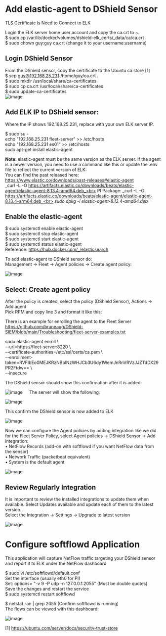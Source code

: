 # Add elastic-agent to DShield Sensor

TLS Certificate is Need to Connect to ELK<br>

Login the ELK server home user account and copy the ca.crt to ~.<br>
$ sudo cp /var/lib/docker/volumes/dshield-elk_certs/_data/ca/ca.crt  .<br>
$ sudo chown guy:guy ca.crt (change it to your username:username)<br>

## Login DShield Sensor<br>
From the DShield sensor, copy the certificate to the Ubuntu ca store [1]<br>
$ scp guy@192.168.25.231:/home/guy/ca.crt .<br>
$ sudo mkdir /usr/local/share/ca-certificates<br>
$ sudo cp ca.crt /usr/local/share/ca-certificates<br>
$ sudo update-ca-certificates<br>
![image](https://github.com/bruneaug/DShield-SIEM/assets/48228401/84c067b2-0358-425f-b8bb-bc3eb911c151)

## Add ELK IP to DShield sensor:
Where the IP shows 192.168.25.231, replace with your own ELK server IP.

$ sudo su -<br>
echo "192.168.25.231 fleet-server" >> /etc/hosts<br>
echo "192.168.25.231 es01" >> /etc/hosts<br>
sudo apt-get install elastic-agent<br>

**Note**: elastic-agent must be the same version as the ELK server. If the agent is a newer version, you need to use a command like this or update the .env file to reflect the current version of ELK:<br>
You can find the past released here: https://www.elastic.co/downloads/past-releases#elastic-agent<br>
_curl -L -O https://artifacts.elastic.co/downloads/beats/elastic-agent/elastic-agent-8.13.4-amd64.deb_<br>
PI Package: _curl -L -O https://artifacts.elastic.co/downloads/beats/elastic-agent/elastic-agent-8.13.4-arm64.deb_<br>
_sudo dpkg -i elastic-agent-8.13.4-amd64.deb_<br>

## Enable the elastic-agent

$ sudo systemctl enable elastic-agent<br>
$ sudo systemctl stop elastic-agent<br>
$ sudo systemctl start elastic-agent<br>
$ sudo systemctl status elastic-agent<br>
Reference: https://hub.docker.com/_/elasticsearch <br>

To add elastic-agent to DShield sensor do:<br>
Management -> Fleet -> Agent policies -> Create agent policy:<br>

![image](https://github.com/bruneaug/DShield-SIEM/assets/48228401/e6d22e40-c01a-4a8b-a8c0-6d7cd5e2e3e6)
 
## Select: Create agent policy

After the policy is created, select the policy (DShield Sensor), Actions -> Add agent <br>
Pick RPM and copy line 3 and format it like this:<br>

There is an example for enrolling the agent to the Fleet Server<br>
https://github.com/bruneaug/DShield-SIEM/blob/main/Troubleshooting/fleet-server-examples.txt<br>

sudo elastic-agent enroll \\<br>
  --url=https://fleet-server:8220 \\<br>
  --certificate-authorities=/etc/ssl/certs/ca.pem \\<br>
  --enrollment-token=RVFIbEo0MEJKRzNBblNzWHJCb3U6dy1WemJnRnVRVzJJZTdDX29PR2Ftdw== \\<br>
  --insecure<br>
  
The DShield sensor should show this confirmation after it is added:<br>
 
![image](https://github.com/bruneaug/DShield-SIEM/assets/48228401/d03fa3d9-9bf7-4c60-87b5-fdc570f41aec)
 
The server will show the following:

![image](https://github.com/bruneaug/DShield-SIEM/assets/48228401/107bd46d-d33b-40fc-b6a0-841c4441efe3)

This confirm the DShield sensor is now added to ELK<br>

![image](https://github.com/bruneaug/DShield-SIEM/assets/48228401/1e884e05-9bc5-4058-a908-3a428fbe45d9)
 
Now we can configure the Agent policies by adding integration like we did for the Fleet Server Policy, select Agent policies -> DShield Sensor -> Add integration:<br>
•	NetFlow Records (add-on with softflowd if you want NetFlow data from the sensor)<br>
•	Network Traffic (packetbeat equivalent)<br>
•	System is the default agent<br>

![image](https://github.com/bruneaug/DShield-SIEM/assets/48228401/7011a635-deff-484e-b8ee-88b30524bc14)

## Review Regularly Integration
It is important to review the installed integrations to update them when available. Select Updates available and update each of them to the latest version.<br>
Select the Integration -> Settings -> Upgrade to latest version<br>

![image](https://github.com/bruneaug/DShield-SIEM/assets/48228401/e70ab700-e55f-4d00-beae-f97f6d12d394)

 
# Configure softflowd Application<br>
This application will capture NetFlow traffic targeting your DShield sensor and report it to ELK under the NetFlow dashboard<br>

$ sudo vi /etc/softflowd/default.conf<br>
Set the interface (usually eth0 for PI)<br>
Set: options= "-v 9 -P udp -n 127.0.0.1:2055" (Must be double quotes)<br>
Save the changes and restart the service<br>
$ sudo systemctl restart softflowd<br>

$ netstat -an | grep 2055  (Confirm softflowd is running)<br>
The flows can be viewed with this dashboard:<br>

![image](https://github.com/bruneaug/DShield-SIEM/assets/48228401/4372dc5d-ad41-45b1-a81c-63d191851c3e)

[1] https://ubuntu.com/server/docs/security-trust-store
